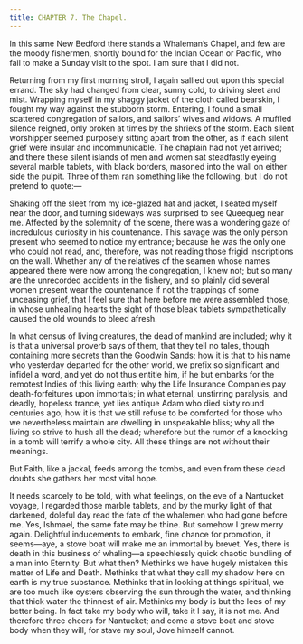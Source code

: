 ```yaml
---
title: CHAPTER 7. The Chapel.
---
```


In this same New Bedford there stands a Whaleman’s Chapel, and few are the moody fishermen, shortly bound for the Indian Ocean or Pacific, who fail to make a Sunday visit to the spot. I am sure that I did not.

Returning from my first morning stroll, I again sallied out upon this special errand. The sky had changed from clear, sunny cold, to driving sleet and mist. Wrapping myself in my shaggy jacket of the cloth called bearskin, I fought my way against the stubborn storm. Entering, I found a small scattered congregation of sailors, and sailors’ wives and widows. A muffled silence reigned, only broken at times by the shrieks of the storm. Each silent worshipper seemed purposely sitting apart from the other, as if each silent grief were insular and incommunicable. The chaplain had not yet arrived; and there these silent islands of men and women sat steadfastly eyeing several marble tablets, with black borders, masoned into the wall on either side the pulpit. Three of them ran something like the following, but I do not pretend to quote:—

Shaking off the sleet from my ice-glazed hat and jacket, I seated myself near the door, and turning sideways was surprised to see Queequeg near me. Affected by the solemnity of the scene, there was a wondering gaze of incredulous curiosity in his countenance. This savage was the only person present who seemed to notice my entrance; because he was the only one who could not read, and, therefore, was not reading those frigid inscriptions on the wall. Whether any of the relatives of the seamen whose names appeared there were now among the congregation, I knew not; but so many are the unrecorded accidents in the fishery, and so plainly did several women present wear the countenance if not the trappings of some unceasing grief, that I feel sure that here before me were assembled those, in whose unhealing hearts the sight of those bleak tablets sympathetically caused the old wounds to bleed afresh.

In what census of living creatures, the dead of mankind are included; why it is that a universal proverb says of them, that they tell no tales, though containing more secrets than the Goodwin Sands; how it is that to his name who yesterday departed for the other world, we prefix so significant and infidel a word, and yet do not thus entitle him, if he but embarks for the remotest Indies of this living earth; why the Life Insurance Companies pay death-forfeitures upon immortals; in what eternal, unstirring paralysis, and deadly, hopeless trance, yet lies antique Adam who died sixty round centuries ago; how it is that we still refuse to be comforted for those who we nevertheless maintain are dwelling in unspeakable bliss; why all the living so strive to hush all the dead; wherefore but the rumor of a knocking in a tomb will terrify a whole city. All these things are not without their meanings.

But Faith, like a jackal, feeds among the tombs, and even from these dead doubts she gathers her most vital hope.

It needs scarcely to be told, with what feelings, on the eve of a Nantucket voyage, I regarded those marble tablets, and by the murky light of that darkened, doleful day read the fate of the whalemen who had gone before me. Yes, Ishmael, the same fate may be thine. But somehow I grew merry again. Delightful inducements to embark, fine chance for promotion, it seems—aye, a stove boat will make me an immortal by brevet. Yes, there is death in this business of whaling—a speechlessly quick chaotic bundling of a man into Eternity. But what then? Methinks we have hugely mistaken this matter of Life and Death. Methinks that what they call my shadow here on earth is my true substance. Methinks that in looking at things spiritual, we are too much like oysters observing the sun through the water, and thinking that thick water the thinnest of air. Methinks my body is but the lees of my better being. In fact take my body who will, take it I say, it is not me. And therefore three cheers for Nantucket; and come a stove boat and stove body when they will, for stave my soul, Jove himself cannot.